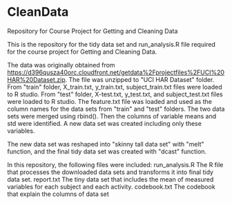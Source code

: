 CleanData
=========

Repository for Course Project for Getting and Cleaning Data

This is the repository for the tidy data set and run_analysis.R file required for the course project for Getting and Cleaning Data.

The data was originally obtained from https://d396qusza40orc.cloudfront.net/getdata%2Fprojectfiles%2FUCI%20HAR%20Dataset.zip.  The file was unzipped to "UCI HAR Dataset" folder.  From "train" folder, X_train.txt, y_train.txt, subject_train.txt files were loaded to R studio.  From "test" folder, X-test.txt, y_test.txt,  and subject_test.txt files were loaded to R studio.  The feature.txt file was loaded and used as the column names for the data sets from "train" and "test" folders.  The two data sets were merged using rbind().  Then the columns of variable means and std were identified.  A new data set was created including only these variables.

The new data set was reshaped into "skinny tall data set" with "melt" function, and the final tidy data set was created with "dcast" function.

In this repository, the following files were included:
  run_analysis.R    The R file that processes the downloaded data sets and transforms it into final tidy data set.
  report.txt        The tiny data set that includes the mean of measured variables for each subject and each activity.
  codebook.txt      The codebook that explain the columns of data set
